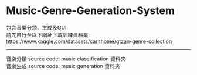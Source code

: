 # Music-Genre-Generation-System

包含音樂分類、生成及GUI  
請先自行至以下網址下載訓練資料集: https://www.kaggle.com/datasets/carlthome/gtzan-genre-collection  
***
音樂分類 source code: music classification 資料夾  
音樂生成 source code: music generation 資料夾
